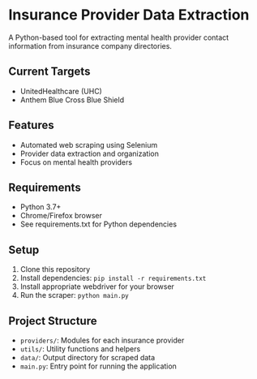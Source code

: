 # Insurance Provider Data Extraction

A Python-based tool for extracting mental health provider contact information from insurance company directories.

## Current Targets
- UnitedHealthcare (UHC)
- Anthem Blue Cross Blue Shield

## Features
- Automated web scraping using Selenium
- Provider data extraction and organization
- Focus on mental health providers

## Requirements
- Python 3.7+
- Chrome/Firefox browser
- See requirements.txt for Python dependencies

## Setup
1. Clone this repository
2. Install dependencies: `pip install -r requirements.txt`
3. Install appropriate webdriver for your browser
4. Run the scraper: `python main.py`

## Project Structure
- `providers/`: Modules for each insurance provider
- `utils/`: Utility functions and helpers
- `data/`: Output directory for scraped data
- `main.py`: Entry point for running the application